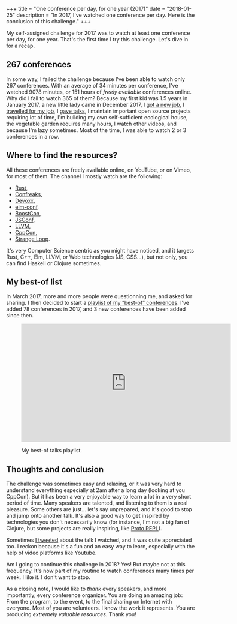 +++
title = "One conference per day, for one year (2017)"
date = "2018-01-25"
description = "In 2017, I've watched one conference per day. Here is the conclusion of this challenge."
+++

My self-assigned challenge for 2017 was to watch at least one conference
per day, for one year. That's the first time I try this challenge. Let's
dive in for a recap.

## 267 conferences

In some way, I failed the challenge because I've been able to watch only
267 conferences. With an average of 34 minutes per conference, I've
watched 9078 minutes, or 151 hours of *freely available* conferences
online. Why did I fail to watch 365 of them? Because my first kid was
1.5 years in January 2017, a new little lady came in December 2017, I
[got a new
job](@/articles/2017-04-18-bye-bye-liip-hello-automattic/index.md), I
[travelled for my
job](@/articles/2017-11-26-automattic-grand-meetup-2017/index.md), I [gave
talks](https://www.youtube.com/watch?v=Ymy8qAEe0kQ), I maintain
important open source projects requiring lot of time, I'm building my
own self-sufficient ecological house, the vegetable garden requires many
hours, I watch other videos, and because I'm lazy sometimes. Most of the
time, I was able to watch 2 or 3 conferences in a row.

## Where to find the resources?

All these conferences are freely available online, on YouTube, or on
Vimeo, for most of them. The channel I mostly watch are the following:

- [Rust](https://www.youtube.com/channel/UCaYhcUwRBNscFNUKTjgPFiA),
- [Confreaks](https://www.youtube.com/user/Confreaks),
- [Devoxx](https://www.youtube.com/channel/UCCBVCTuk6uJrN3iFV_3vurg),
- [elm-conf](https://www.youtube.com/channel/UCOpGiN9AkczVjlpGDaBwQrQ),
- [BoostCon](https://www.youtube.com/user/BoostCon),
- [JSConf](https://www.youtube.com/user/jsconfeu),
- [LLVM](https://www.youtube.com/channel/UCv2_41bSAa5Y_8BacJUZfjQ),
- [CppCon](https://www.youtube.com/user/CppCon),
- [Strange
  Loop](https://www.youtube.com/channel/UC_QIfHvN9auy2CoOdSfMWDw).

It's very Computer Science centric as you might have noticed, and it
targets Rust, C++, Elm, LLVM, or Web technologies (JS, CSS…), but not
only, you can find Haskell or Clojure sometimes.

## My best-of list

In March 2017, more and more people were questionning me, and asked for
sharing. I then decided to start a [playlist of my “best-of”
conferences](https://www.youtube.com/playlist?list=PLOkMRkzDhWGX_4YWI4ZYGbwFPqKnDRudf).
I've added 78 conferences in 2017, and 3 new conferences have been added
since then.

<figure>
  <iframe class="youtube-player" width="560" height="315" src="https://www.youtube-nocookie.com/embed/videoseries?si=9Q6Qf-EOE4nyFgrn&amp;list=PLOkMRkzDhWGX_4YWI4ZYGbwFPqKnDRudf" title="YouTube video player" frameborder="0" allow="accelerometer; autoplay; clipboard-write; encrypted-media; gyroscope; picture-in-picture; web-share" referrerpolicy="strict-origin-when-cross-origin" allowfullscreen></iframe>

  <figcaption>

  My best-of talks playlist.

  </figcaption>
</figure>

## Thoughts and conclusion

The challenge was sometimes easy and relaxing, or it was very hard to
understand everything especially at 2am after a long day (looking at you
CppCon). But it has been a very enjoyable way to learn a lot in a very
short period of time. Many speakers are talented, and listening to them
is a real pleasure. Some others are just… let's say unprepared, and it's
good to stop and jump onto another talk. It's also a good way to get
inspired by technologies you don't necessarily know (for instance, I'm
not a big fan of Clojure, but some projects are really inspiring, like
[Proto
REPL](https://www.youtube.com/watch?v=buPPGxOnBnk&index=81&list=PLOkMRkzDhWGX_4YWI4ZYGbwFPqKnDRudf)).

Sometimes [I tweeted](https://twitter.com/mnt_io) about the talk I
watched, and it was quite appreciated too. I reckon because it's a fun
and an easy way to learn, especially with the help of video platforms
like Youtube.

Am I going to continue this challenge in 2018? Yes! But maybe not at
this frequency. It's now part of my routine to watch conferences many
times per week. I like it. I don't want to stop.

As a closing note, I would like to *thank* every speakers, and more
importantly, every conference organizer. You are doing an amazing job:
From the program, to the event, to the final sharing on Internet with
everyone. Most of you are volunteers. I know the work it represents. You
are producing *extremely valuable resources*. Thank you!
